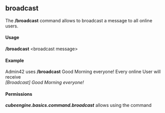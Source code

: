## broadcast ##
The **/broadcast** command allows to broadcast a message to all online users.

#### Usage ####
**/broadcast** <broadcast message\>

#### Example ####
Admin42 uses **/broadcast** Good Morning everyone!
Every online User will receive  
*[Broadcast] Good Morning everyone!*

#### Permissions ####
***cubeengine.basics.command.broadcast*** allows using the command
